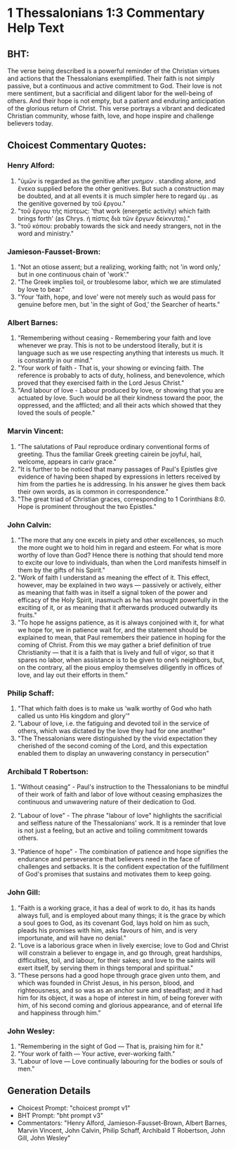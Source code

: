 # 1 Thessalonians 1:3 Commentary Help Text

## BHT:
The verse being described is a powerful reminder of the Christian virtues and actions that the Thessalonians exemplified. Their faith is not simply passive, but a continuous and active commitment to God. Their love is not mere sentiment, but a sacrificial and diligent labor for the well-being of others. And their hope is not empty, but a patient and enduring anticipation of the glorious return of Christ. This verse portrays a vibrant and dedicated Christian community, whose faith, love, and hope inspire and challenge believers today.

## Choicest Commentary Quotes:
### Henry Alford:
1. "ὑμῶν is regarded as the genitive after μνημον . standing alone, and ἕνεκα supplied before the other genitives. But such a construction may be doubted, and at all events it is much simpler here to regard ὑμ . as the genitive governed by τοῦ ἔργου." 
2. "τοῦ ἔργου τῆς πίστεως: 'that work (energetic activity) which faith brings forth' (as Chrys. ἡ πίστις διὰ τῶν ἔργων δείκνυται)." 
3. "τοῦ κόπου: probably towards the sick and needy strangers, not in the word and ministry."

### Jamieson-Fausset-Brown:
1. "Not an otiose assent; but a realizing, working faith; not 'in word only,' but in one continuous chain of 'work'." 
2. "The Greek implies toil, or troublesome labor, which we are stimulated by love to bear."
3. "Your 'faith, hope, and love' were not merely such as would pass for genuine before men, but 'in the sight of God,' the Searcher of hearts."

### Albert Barnes:
1. "Remembering without ceasing - Remembering your faith and love whenever we pray. This is not to be understood literally, but it is language such as we use respecting anything that interests us much. It is constantly in our mind."
2. "Your work of faith - That is, your showing or evincing faith. The reference is probably to acts of duty, holiness, and benevolence, which proved that they exercised faith in the Lord Jesus Christ."
3. "And labour of love - Labour produced by love, or showing that you are actuated by love. Such would be all their kindness toward the poor, the oppressed, and the afflicted; and all their acts which showed that they loved the souls of people."

### Marvin Vincent:
1. "The salutations of Paul reproduce ordinary conventional forms of greeting. Thus the familiar Greek greeting cairein be joyful, hail, welcome, appears in cariv grace."
2. "It is further to be noticed that many passages of Paul's Epistles give evidence of having been shaped by expressions in letters received by him from the parties he is addressing. In his answer he gives them back their own words, as is common in correspondence."
3. "The great triad of Christian graces, corresponding to 1 Corinthians 8:0. Hope is prominent throughout the two Epistles."

### John Calvin:
1. "The more that any one excels in piety and other excellences, so much the more ought we to hold him in regard and esteem. For what is more worthy of love than God? Hence there is nothing that should tend more to excite our love to individuals, than when the Lord manifests himself in them by the gifts of his Spirit."
2. "Work of faith I understand as meaning the effect of it. This effect, however, may be explained in two ways — passively or actively, either as meaning that faith was in itself a signal token of the power and efficacy of the Holy Spirit, inasmuch as he has wrought powerfully in the exciting of it, or as meaning that it afterwards produced outwardly its fruits."
3. "To hope he assigns patience, as it is always conjoined with it, for what we hope for, we in patience wait for, and the statement should be explained to mean, that Paul remembers their patience in hoping for the coming of Christ. From this we may gather a brief definition of true Christianity — that it is a faith that is lively and full of vigor, so that it spares no labor, when assistance is to be given to one’s neighbors, but, on the contrary, all the pious employ themselves diligently in offices of love, and lay out their efforts in them."

### Philip Schaff:
1. "That which faith does is to make us ‘walk worthy of God who hath called us unto His kingdom and glory’"
2. "Labour of love, i.e. the fatiguing and devoted toil in the service of others, which was dictated by the love they had for one another"
3. "The Thessalonians were distinguished by the vivid expectation they cherished of the second coming of the Lord, and this expectation enabled them to display an unwavering constancy in persecution"

### Archibald T Robertson:
1. "Without ceasing" - Paul's instruction to the Thessalonians to be mindful of their work of faith and labor of love without ceasing emphasizes the continuous and unwavering nature of their dedication to God. 

2. "Labour of love" - The phrase "labour of love" highlights the sacrificial and selfless nature of the Thessalonians' work. It is a reminder that love is not just a feeling, but an active and toiling commitment towards others. 

3. "Patience of hope" - The combination of patience and hope signifies the endurance and perseverance that believers need in the face of challenges and setbacks. It is the confident expectation of the fulfillment of God's promises that sustains and motivates them to keep going.

### John Gill:
1. "Faith is a working grace, it has a deal of work to do, it has its hands always full, and is employed about many things; it is the grace by which a soul goes to God, as its covenant God, lays hold on him as such, pleads his promises with him, asks favours of him, and is very importunate, and will have no denial."
2. "Love is a laborious grace when in lively exercise; love to God and Christ will constrain a believer to engage in, and go through, great hardships, difficulties, toil, and labour, for their sakes; and love to the saints will exert itself, by serving them in things temporal and spiritual."
3. "These persons had a good hope through grace given unto them, and which was founded in Christ Jesus, in his person, blood, and righteousness, and so was as an anchor sure and steadfast; and it had him for its object, it was a hope of interest in him, of being forever with him, of his second coming and glorious appearance, and of eternal life and happiness through him."

### John Wesley:
1. "Remembering in the sight of God — That is, praising him for it."
2. "Your work of faith — Your active, ever-working faith."
3. "Labour of love — Love continually labouring for the bodies or souls of men."


## Generation Details
- Choicest Prompt: "choicest prompt v1"
- BHT Prompt: "bht prompt v3"
- Commentators: "Henry Alford, Jamieson-Fausset-Brown, Albert Barnes, Marvin Vincent, John Calvin, Philip Schaff, Archibald T Robertson, John Gill, John Wesley"
